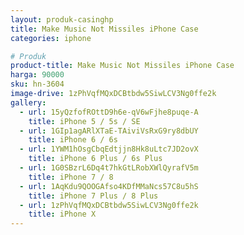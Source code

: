 ```yaml
---
layout: produk-casinghp
title: Make Music Not Missiles iPhone Case
categories: iphone

# Produk
product-title: Make Music Not Missiles iPhone Case
harga: 90000
sku: hn-3604
image-drive: 1zPhVqfMQxDCBtbdw5SiwLCV3Ng0ffe2k
gallery:
  - url: 15yQzfofROttD9h6e-qV6wFjhe8puqe-A
    title: iPhone 5 / 5s / SE
  - url: 1GIp1agARlXTaE-TAiviVsRxG9ry8dbUY
    title: iPhone 6 / 6s
  - url: 1YWM1hOsgCbqEdtjjn8Hk8uLtc7JD2ovX
    title: iPhone 6 Plus / 6s Plus
  - url: 1G0SBzrL6Dq4t7hkGtLRobXWlQyrafV5m
    title: iPhone 7 / 8
  - url: 1AqKdu9QOOGAfso4KDfMMaNcs57C8u5hS
    title: iPhone 7 Plus / 8 Plus
  - url: 1zPhVqfMQxDCBtbdw5SiwLCV3Ng0ffe2k
    title: iPhone X
---
```

